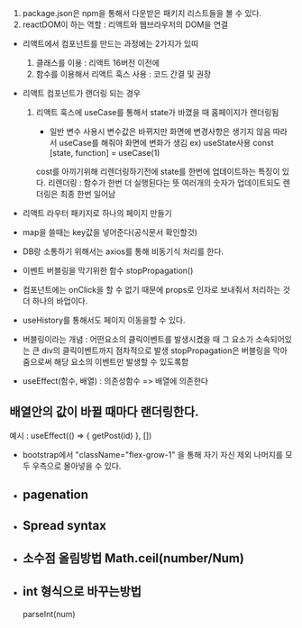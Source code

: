 1. package.json은 npm을 통해서 다운받은 패키지 리스트들을 볼 수 있다.
2. reactDOM이 하는 역할 : 리액트와 웹브라우저의 DOM을 연결

- 리액트에서 컴포넌트를 만드는 과정에는 2가지가 있띠
    1. 클래스를 이용 : 리액트 16버전 이전에
    2. 함수를 이용해서 리액트 훅스 사용 : 코드 간결 및 권장

- 리액트 컴포넌트가 랜더링 되는 경우
    1. 리액트 훅스에 useCase를 통해서 state가 바꼈을 때 홈페이지가 렌더링됨
        - 일반 변수 사용시 변수값은 바뀌지만 화면에 변경사항은 생기지 않음
        따라서 useCase를 해줘야 화면에 변화가 생김
        ex) useState사용
        const [state, function] = useCase(1)

        cost를 아끼기위해 리렌더링하기전에 state를 한번에 업데이트하는 특징이 있다.
        리렌더링 : 함수가 한번 더 실행된다는 뜻
        여러개의 숫자가 업데이트되도 렌더링은 최종 한번 일어남

- 리액트 라우터 패키지로 하나의 페이지 만들기

- map을 쓸때는 key값을 넣어준다(공식문서 확인할것)

- DB랑 소통하기 위해서는 axios를 통해 비동기식 처리를 한다.

- 이벤트 버블링을 막기위한 함수 stopPropagation()

- 컴포넌트에는 onClick을 할 수 없기 때문에 props로 인자로 보내줘서 처리하는 것더 하나의 바업이다.

- useHistory를 통해서도 페이지 이동을할 수 있다.

- 버블링이라는 개념 : 어떤요소의 클릭이벤트를 발생시켰을 때 그 요소가 소속되어있는 큰 div의 클릭이벤트까지 점차적으로 발생
stopPropagation은 버블링을 막아줌으로써 해당 요소의 이벤트만 발생할 수 있도록함

- useEffect(함수, 배열) : 의존성함수 => 배열에 의존한다
## 배열안의 값이 바뀔 때마다 랜더링한다.
예시 : 
useEffect(() => {
	getPost(id)
	}, [])

- bootstrap에서 "className="flex-grow-1" 을 통해 자기 자신 제외 나머지를 모두 우측으로 몰아넣을 수 있다.

- ## pagenation

- ## Spread syntax

- ## 소수점 올림방법 Math.ceil(number/Num)

- ## int 형식으로 바꾸는방법
    parseInt(num)